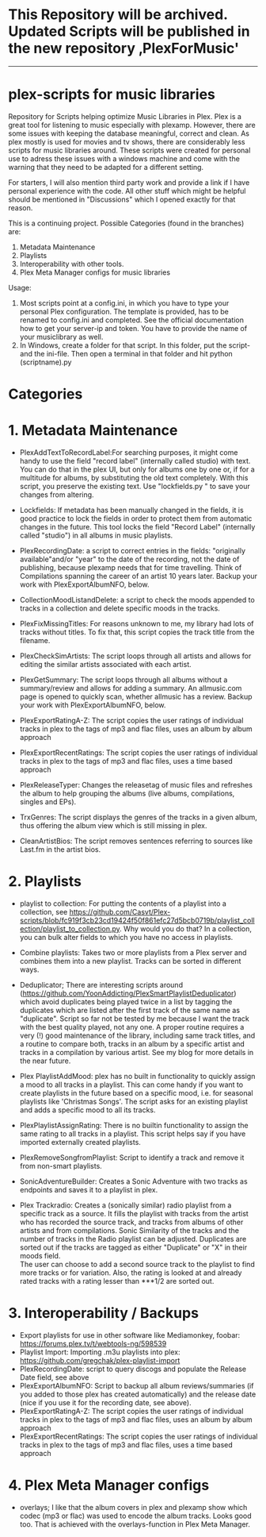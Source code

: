 # This Repository will be archived. Updated Scripts will be published in the new repository ‚PlexForMusic'
---




# plex-scripts for music libraries
Repository for Scripts helping optimize Music Libraries in Plex.
Plex is a great tool for listening to music especially with plexamp. However, there are some issues with keeping the database meaningful, correct and clean. As plex mostly is used for movies and tv shows, there are considerably less scripts for music libraries around.
These scripts were created for personal use to adress these issues with a windows machine and come with the warning that they need to be adapted for a different setting. 

For starters, I will also mention third party work and provide a link if I have personal experience with the code. All other stuff which might be helpful should be mentioned in "Discussions" which I opened exactly for that reason.

This is a continuing project. Possible Categories (found in the branches) are:
1. Metadata Maintenance
2. Playlists
3. Interoperability with other tools.
4. Plex Meta Manager configs for music libraries

Usage:
1. Most scripts point at a config.ini, in which you have to type your personal Plex configuration. The template is provided, has to be renamed to config.ini and completed. See the official documentation how to get your server-ip and token. You have to provide the name of your musiclibrary as well. 
2. In Windows, create a folder for that script. In this folder, put the script- and the ini-file. Then open a terminal in that folder and hit python (scriptname).py

# Categories
# 1. Metadata Maintenance
- PlexAddTextToRecordLabel:For searching purposes, it might come handy to use the field "record label" (internally called studio) with text. 
You can do that in the plex UI, but only for albums one by one or, if for a multitude for albums, by substituting the old text completely. 
With this script, you preserve the existing text. Use "lockfields.py " to save your changes from altering.

- Lockfields: If metadata has been manually changed in the fields, it is good practice to lock the fields in order to protect them from automatic changes in the future. This tool locks the field "Record Label" (internally called "studio") in all albums in music playlists. 

- PlexRecordingDate: a script  to correct entries in the fields: "originally available"and/or "year" to the date of the recording, not the date of publishing, because plexamp needs that for time travelling. Think of Compilations spanning the career of an artist 10 years later. Backup your work with PlexExportAlbumNFO, below.

- CollectionMoodListandDelete: a script to check the moods appended to tracks in a collection and delete specific moods in the tracks. 

- PlexFixMissingTitles: For reasons unknown to me, my library had lots of tracks without titles. To fix that, this script copies the track title from the filename.

- PlexCheckSimArtists: The script loops through all artists and allows for editing the similar artists associated with each artist.

- PlexGetSummary: The script loops through all albums without a summary/review and allows for adding a summary. An allmusic.com page is opened to quickly scan, whether allmusic has a review. Backup your work with PlexExportAlbumNFO, below.

- PlexExportRatingA-Z: The script copies the user ratings of individual tracks in plex to the tags of mp3 and flac files, uses an album by album approach

- PlexExportRecentRatings: The script copies the user ratings of individual tracks in plex to the tags of mp3 and flac files, uses a time based approach

- PlexReleaseTyper: Changes the releasetag of music files and refreshes the album to help grouping the albums (live albums, compilations, singles and EPs).

- TrxGenres: The script displays the genres of the tracks in a given album, thus offering the album view which is still missing in plex.

- CleanArtistBios: The script removes sentences referring to sources like Last.fm in the artist bios.

# 2. Playlists
- playlist to collection: For putting the contents of a playlist into a collection, see https://github.com/Casvt/Plex-scripts/blob/fc919f3cb23cd19424f50f861efc27d5bcb0719b/playlist_collection/playlist_to_collection.py. Why would you do that? In a collection, you can bulk alter fields to which you have no access in playlists.

- Combine playlists: Takes two or more playlists from a Plex server and combines them into a new playlist. Tracks can be sorted in different ways.

- Deduplicator; There are interesting scripts around (https://github.com/YoonAddicting/PlexSmartPlaylistDeduplicator) which avoid duplicates being played twice in a list by tagging the duplicates which are listed after the first track of the same name as "duplicate". Script so far not be tested by me because I want the track with the best quality played, not any one. A proper routine requires a very (!) good maintenance of the library, including same track titles, and a routine to compare both, tracks in an album by a specific artist and tracks in a compilation by various artist. See my blog for more details in the near future.

- Plex PlaylistAddMood: plex has no built in functionality to quickly assign a mood to all tracks in a playlist. This can come handy if you want to create playlists in the future based on a specific mood, i.e. for seasonal playlists like 'Christmas Songs'. The script asks for an existing playlist and adds a specific mood to all its tracks.

- PlexPlaylistAssignRating: There is no builtin functionality to assign the same rating to all tracks in a playlist. This script helps say if you have imported externally created playlists.

- PlexRemoveSongfromPlaylist: Script to identify a track and remove it from non-smart playlists.

- SonicAdventureBuilder: Creates a Sonic Adventure with two tracks as endpoints and saves it to a playlist in plex.

- Plex Trackradio: Creates a (sonically similar) radio playlist from a specific track as a source. It fills the playlist with tracks from the artist who has recorded the source track, and tracks from albums of other artists and from compilations. Sonic Similarity of the tracks and the number of tracks in the Radio playlist can be adjusted. Duplicates are sorted out if the tracks are tagged as either "Duplicate" or "X" in their moods field.  
The user can choose to add a second source track to the playlist to find more tracks or for variation. 
Also, the rating is looked at and already rated tracks with a rating lesser than ***1/2 are sorted out.  

# 3. Interoperability / Backups
- Export playlists for use in other software like Mediamonkey, foobar: https://forums.plex.tv/t/webtools-ng/598539
- Playlist Import: Importing .m3u playlists into plex: https://github.com/gregchak/plex-playlist-import
- PlexRecordingDate: script to query discogs and populate the Release Date field, see above
- PlexExportAlbumNFO: Script to backup all album reviews/summaries (if you added to those plex has created automatically) and the release date (nice if you use it for the recording date, 
  see above).
- PlexExportRatingA-Z: The script copies the user ratings of individual tracks in plex to the tags of mp3 and flac files, uses an album by album approach
- PlexExportRecentRatings: The script copies the user ratings of individual tracks in plex to the tags of mp3 and flac files, uses a time based approach

 # 4. Plex Meta Manager configs
 - overlays; I like that the album covers in plex and plexamp show which codec (mp3 or flac) was used to encode the album tracks. Looks good too. That is achieved with the overlays-function in Plex Meta  Manager.
